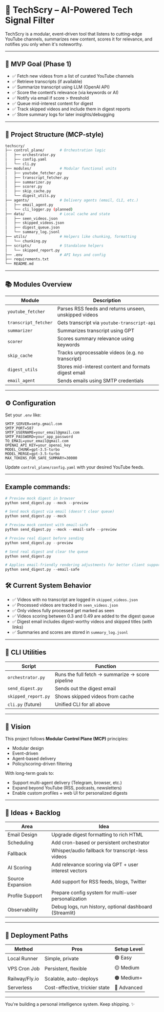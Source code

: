 # 🧠 TechScry – AI-Powered Tech Signal Filter

TechScry is a modular, event-driven tool that listens to cutting-edge YouTube channels, summarizes new content, scores it for relevance, and notifies you only when it's noteworthy.

---

## 🚀 MVP Goal (Phase 1)

- ✅ Fetch new videos from a list of curated YouTube channels
- ✅ Retrieve transcripts (if available)
- ✅ Summarize transcript using LLM (OpenAI API)
- ✅ Score the content’s relevance (via keywords or AI)
- ✅ Notify via email if score > threshold
- ✅ Queue mid-interest content for digest
- ✅ Track skipped videos and include them in digest reports
- ✅ Store summary logs for later insights/debugging

---

## 📁 Project Structure (MCP-style)

```bash
techscry/
├── control_plane/       # Orchestration logic
│   ├── orchestrator.py
│   ├── config.yaml
│   └── cli.py
├── modules/             # Modular functional units
│   ├── youtube_fetcher.py
│   ├── transcript_fetcher.py
│   ├── summarizer.py
│   ├── scorer.py
│   ├── skip_cache.py
│   └── digest_utils.py
├── agents/              # Delivery agents (email, CLI, etc.)
│   ├── email_agent.py
│   └── cli_logger.py (planned)
├── data/                # Local cache and state
│   ├── seen_videos.json
│   ├── skipped_videos.json
│   ├── digest_queue.json
│   └── summary_log.jsonl
├── utils/               # Helpers like chunking, formatting
│   └── chunking.py
├── scripts/             # Standalone helpers
│   └── skipped_report.py
├── .env                 # API keys and config
├── requirements.txt
└── README.md
```

---

## 📚 Modules Overview

| Module               | Description                                           |
| -------------------- | ----------------------------------------------------- |
| `youtube_fetcher`    | Parses RSS feeds and returns unseen, unskipped videos |
| `transcript_fetcher` | Gets transcript via `youtube-transcript-api`          |
| `summarizer`         | Summarizes transcript using GPT                       |
| `scorer`             | Scores summary relevance using keywords               |
| `skip_cache`         | Tracks unprocessable videos (e.g. no transcript)      |
| `digest_utils`       | Stores mid-interest content and formats digest email  |
| `email_agent`        | Sends emails using SMTP credentials                   |

---

## ⚙️ Configuration

Set your `.env` like:

```env
SMTP_SERVER=smtp.gmail.com
SMTP_PORT=587
SMTP_USERNAME=your_email@gmail.com
SMTP_PASSWORD=your_app_password
TO_EMAIL=your_email@gmail.com
OPENAI_API_KEY=your_openai_key
MODEL_CHUNK=gpt-3.5-turbo
MODEL_MERGE=gpt-3.5-turbo
MAX_TOKENS_FOR_SAFE_SUMMARY=30000
```

Update `control_plane/config.yaml` with your desired YouTube feeds.

---

## Example commands:

```python
# Preview mock digest in browser
python send_digest.py --mock --preview

# Send mock digest via email (doesn't clear queue)
python send_digest.py --mock

# Preview mock content with email-safe
python send_digest.py --mock --email-safe --preview 

# Preview real digest before sending
python send_digest.py --preview

# Send real digest and clear the queue
python send_digest.py

# Applies email-friendly rendering adjustments for better client support
python send_digest.py --email-safe

```

## 🛠 Current System Behavior

- ✅ Videos with no transcript are logged in `skipped_videos.json`
- ✅ Processed videos are tracked in `seen_videos.json`
- ✅ Only videos fully processed get marked as seen
- ✅ Videos scoring between 0.3 and 0.49 are added to the digest queue
- ✅ Digest email includes digest-worthy videos and skipped titles (with links)
- ✅ Summaries and scores are stored in `summary_log.jsonl`

---

## 🔧 CLI Utilities

| Script              | Function                                         |
| ------------------- | ------------------------------------------------ |
| `orchestrator.py`   | Runs the full fetch → summarize → score pipeline |
| `send_digest.py`    | Sends out the digest email                       |
| `skipped_report.py` | Shows skipped videos from cache                  |
| `cli.py` (future)   | Unified CLI for all above                        |

---

## 🧠 Vision

This project follows **Modular Control Plane (MCP)** principles:

- Modular design
- Event-driven
- Agent-based delivery
- Policy/scoring-driven filtering

With long-term goals to:

- Support multi-agent delivery (Telegram, browser, etc.)
- Expand beyond YouTube (RSS, podcasts, newsletters)
- Enable custom profiles + web UI for personalized digests

---

## 🚨 Ideas + Backlog

| Area             | Idea                                                    |
| ---------------- | ------------------------------------------------------- |
| Email Design     | Upgrade digest formatting to rich HTML                  |
| Scheduling       | Add cron-based or persistent orchestrator               |
| Fallback         | Whisper/audio fallback for transcript-less videos       |
| AI Scoring       | Add relevance scoring via GPT + user interest vectors   |
| Source Expansion | Add support for RSS feeds, blogs, Twitter               |
| Profile Support  | Prepare config system for multi-user personalization    |
| Observability    | Debug logs, run history, optional dashboard (Streamlit) |

---

## 🚀 Deployment Paths

| Method         | Pros                           | Setup Level |
| -------------- | ------------------------------ | ----------- |
| Local Runner   | Simple, private                | 🟢 Easy     |
| VPS Cron Job   | Persistent, flexible           | 🟡 Medium   |
| Railway/Fly.io | Scalable, auto-deploys         | 🟠 Medium+  |
| Serverless     | Cost-effective, trickier state | 🔴 Advanced |

---

You're building a personal intelligence system. Keep shipping. ✨
